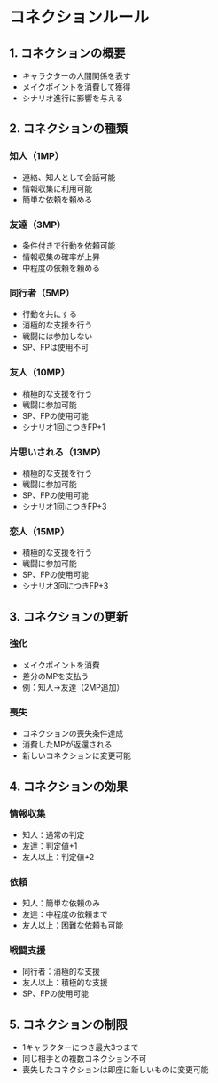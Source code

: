 # コネクションルール

## 1. コネクションの概要
- キャラクターの人間関係を表す
- メイクポイントを消費して獲得
- シナリオ進行に影響を与える

## 2. コネクションの種類
### 知人（1MP）
- 連絡、知人として会話可能
- 情報収集に利用可能
- 簡単な依頼を頼める

### 友達（3MP）
- 条件付きで行動を依頼可能
- 情報収集の確率が上昇
- 中程度の依頼を頼める

### 同行者（5MP）
- 行動を共にする
- 消極的な支援を行う
- 戦闘には参加しない
- SP、FPは使用不可

### 友人（10MP）
- 積極的な支援を行う
- 戦闘に参加可能
- SP、FPの使用可能
- シナリオ1回につきFP+1

### 片思いされる（13MP）
- 積極的な支援を行う
- 戦闘に参加可能
- SP、FPの使用可能
- シナリオ1回につきFP+3

### 恋人（15MP）
- 積極的な支援を行う
- 戦闘に参加可能
- SP、FPの使用可能
- シナリオ3回につきFP+3

## 3. コネクションの更新
### 強化
- メイクポイントを消費
- 差分のMPを支払う
- 例：知人→友達（2MP追加）

### 喪失
- コネクションの喪失条件達成
- 消費したMPが返還される
- 新しいコネクションに変更可能

## 4. コネクションの効果
### 情報収集
- 知人：通常の判定
- 友達：判定値+1
- 友人以上：判定値+2

### 依頼
- 知人：簡単な依頼のみ
- 友達：中程度の依頼まで
- 友人以上：困難な依頼も可能

### 戦闘支援
- 同行者：消極的な支援
- 友人以上：積極的な支援
- SP、FPの使用可能

## 5. コネクションの制限
- 1キャラクターにつき最大3つまで
- 同じ相手との複数コネクション不可
- 喪失したコネクションは即座に新しいものに変更可能

    
